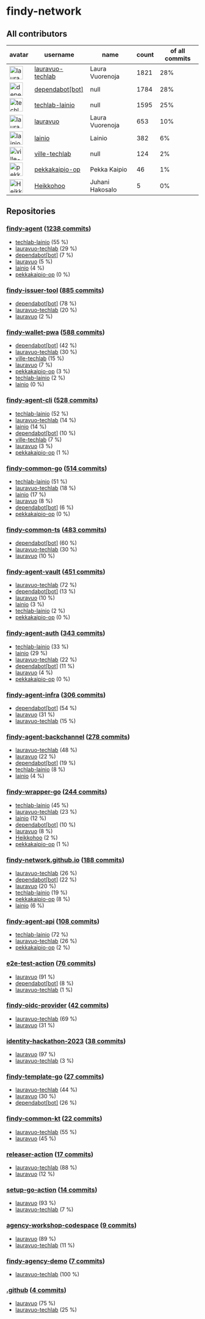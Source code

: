 
# findy-network

## All contributors

| avatar | username | name | count | of all commits |
|--------|----------|------|---------|---|
| <img src="https://avatars.githubusercontent.com/u/49157864?s=35&v=4" alt="lauravuo-techlab" width="35px" /> | [lauravuo-techlab](https://github.com/lauravuo-techlab) | Laura Vuorenoja | 1821 | 28%
| <img src="https://avatars.githubusercontent.com/u/49699333?s=35&v=4" alt="dependabot[bot]" width="35px" /> | [dependabot[bot]](https://github.com/dependabot[bot]) | null | 1784 | 28%
| <img src="https://avatars.githubusercontent.com/u/48682716?s=35&v=4" alt="techlab-lainio" width="35px" /> | [techlab-lainio](https://github.com/techlab-lainio) | null | 1595 | 25%
| <img src="https://avatars.githubusercontent.com/u/29113682?s=35&v=4" alt="lauravuo" width="35px" /> | [lauravuo](https://github.com/lauravuo) | Laura Vuorenoja | 653 | 10%
| <img src="https://avatars.githubusercontent.com/u/11439212?s=35&v=4" alt="lainio" width="35px" /> | [lainio](https://github.com/lainio) | Lainio | 382 | 6%
| <img src="https://avatars.githubusercontent.com/u/59019416?s=35&v=4" alt="ville-techlab" width="35px" /> | [ville-techlab](https://github.com/ville-techlab) | null | 124 | 2%
| <img src="https://avatars.githubusercontent.com/u/49303661?s=35&v=4" alt="pekkakaipio-op" width="35px" /> | [pekkakaipio-op](https://github.com/pekkakaipio-op) | Pekka Kaipio | 46 | 1%
| <img src="https://avatars.githubusercontent.com/u/52442320?s=35&v=4" alt="Heikkohoo" width="35px" /> | [Heikkohoo](https://github.com/Heikkohoo) | Juhani Hakosalo | 5 | 0%

## Repositories

### [findy-agent](https://github.com/findy-network/findy-agent) ([1238 commits](https://github.com/findy-network/findy-agent/graphs/contributors))

* [techlab-lainio](https://github.com/techlab-lainio) (55 %)
* [lauravuo-techlab](https://github.com/lauravuo-techlab) (29 %)
* [dependabot[bot]](https://github.com/dependabot[bot]) (7 %)
* [lauravuo](https://github.com/lauravuo) (5 %)
* [lainio](https://github.com/lainio) (4 %)
* [pekkakaipio-op](https://github.com/pekkakaipio-op) (0 %)
    
### [findy-issuer-tool](https://github.com/findy-network/findy-issuer-tool) ([885 commits](https://github.com/findy-network/findy-issuer-tool/graphs/contributors))

* [dependabot[bot]](https://github.com/dependabot[bot]) (78 %)
* [lauravuo-techlab](https://github.com/lauravuo-techlab) (20 %)
* [lauravuo](https://github.com/lauravuo) (2 %)
    
### [findy-wallet-pwa](https://github.com/findy-network/findy-wallet-pwa) ([588 commits](https://github.com/findy-network/findy-wallet-pwa/graphs/contributors))

* [dependabot[bot]](https://github.com/dependabot[bot]) (42 %)
* [lauravuo-techlab](https://github.com/lauravuo-techlab) (30 %)
* [ville-techlab](https://github.com/ville-techlab) (15 %)
* [lauravuo](https://github.com/lauravuo) (7 %)
* [pekkakaipio-op](https://github.com/pekkakaipio-op) (3 %)
* [techlab-lainio](https://github.com/techlab-lainio) (2 %)
* [lainio](https://github.com/lainio) (0 %)
    
### [findy-agent-cli](https://github.com/findy-network/findy-agent-cli) ([528 commits](https://github.com/findy-network/findy-agent-cli/graphs/contributors))

* [techlab-lainio](https://github.com/techlab-lainio) (52 %)
* [lauravuo-techlab](https://github.com/lauravuo-techlab) (14 %)
* [lainio](https://github.com/lainio) (14 %)
* [dependabot[bot]](https://github.com/dependabot[bot]) (10 %)
* [ville-techlab](https://github.com/ville-techlab) (7 %)
* [lauravuo](https://github.com/lauravuo) (3 %)
* [pekkakaipio-op](https://github.com/pekkakaipio-op) (1 %)
    
### [findy-common-go](https://github.com/findy-network/findy-common-go) ([514 commits](https://github.com/findy-network/findy-common-go/graphs/contributors))

* [techlab-lainio](https://github.com/techlab-lainio) (51 %)
* [lauravuo-techlab](https://github.com/lauravuo-techlab) (18 %)
* [lainio](https://github.com/lainio) (17 %)
* [lauravuo](https://github.com/lauravuo) (8 %)
* [dependabot[bot]](https://github.com/dependabot[bot]) (6 %)
* [pekkakaipio-op](https://github.com/pekkakaipio-op) (0 %)
    
### [findy-common-ts](https://github.com/findy-network/findy-common-ts) ([483 commits](https://github.com/findy-network/findy-common-ts/graphs/contributors))

* [dependabot[bot]](https://github.com/dependabot[bot]) (60 %)
* [lauravuo-techlab](https://github.com/lauravuo-techlab) (30 %)
* [lauravuo](https://github.com/lauravuo) (10 %)
    
### [findy-agent-vault](https://github.com/findy-network/findy-agent-vault) ([451 commits](https://github.com/findy-network/findy-agent-vault/graphs/contributors))

* [lauravuo-techlab](https://github.com/lauravuo-techlab) (72 %)
* [dependabot[bot]](https://github.com/dependabot[bot]) (13 %)
* [lauravuo](https://github.com/lauravuo) (10 %)
* [lainio](https://github.com/lainio) (3 %)
* [techlab-lainio](https://github.com/techlab-lainio) (2 %)
* [pekkakaipio-op](https://github.com/pekkakaipio-op) (0 %)
    
### [findy-agent-auth](https://github.com/findy-network/findy-agent-auth) ([343 commits](https://github.com/findy-network/findy-agent-auth/graphs/contributors))

* [techlab-lainio](https://github.com/techlab-lainio) (33 %)
* [lainio](https://github.com/lainio) (29 %)
* [lauravuo-techlab](https://github.com/lauravuo-techlab) (22 %)
* [dependabot[bot]](https://github.com/dependabot[bot]) (11 %)
* [lauravuo](https://github.com/lauravuo) (4 %)
* [pekkakaipio-op](https://github.com/pekkakaipio-op) (0 %)
    
### [findy-agent-infra](https://github.com/findy-network/findy-agent-infra) ([306 commits](https://github.com/findy-network/findy-agent-infra/graphs/contributors))

* [dependabot[bot]](https://github.com/dependabot[bot]) (54 %)
* [lauravuo](https://github.com/lauravuo) (31 %)
* [lauravuo-techlab](https://github.com/lauravuo-techlab) (15 %)
    
### [findy-agent-backchannel](https://github.com/findy-network/findy-agent-backchannel) ([278 commits](https://github.com/findy-network/findy-agent-backchannel/graphs/contributors))

* [lauravuo-techlab](https://github.com/lauravuo-techlab) (48 %)
* [lauravuo](https://github.com/lauravuo) (22 %)
* [dependabot[bot]](https://github.com/dependabot[bot]) (19 %)
* [techlab-lainio](https://github.com/techlab-lainio) (8 %)
* [lainio](https://github.com/lainio) (4 %)
    
### [findy-wrapper-go](https://github.com/findy-network/findy-wrapper-go) ([244 commits](https://github.com/findy-network/findy-wrapper-go/graphs/contributors))

* [techlab-lainio](https://github.com/techlab-lainio) (45 %)
* [lauravuo-techlab](https://github.com/lauravuo-techlab) (23 %)
* [lainio](https://github.com/lainio) (12 %)
* [dependabot[bot]](https://github.com/dependabot[bot]) (10 %)
* [lauravuo](https://github.com/lauravuo) (8 %)
* [Heikkohoo](https://github.com/Heikkohoo) (2 %)
* [pekkakaipio-op](https://github.com/pekkakaipio-op) (1 %)
    
### [findy-network.github.io](https://github.com/findy-network/findy-network.github.io) ([188 commits](https://github.com/findy-network/findy-network.github.io/graphs/contributors))

* [lauravuo-techlab](https://github.com/lauravuo-techlab) (26 %)
* [dependabot[bot]](https://github.com/dependabot[bot]) (22 %)
* [lauravuo](https://github.com/lauravuo) (20 %)
* [techlab-lainio](https://github.com/techlab-lainio) (19 %)
* [pekkakaipio-op](https://github.com/pekkakaipio-op) (8 %)
* [lainio](https://github.com/lainio) (6 %)
    
### [findy-agent-api](https://github.com/findy-network/findy-agent-api) ([108 commits](https://github.com/findy-network/findy-agent-api/graphs/contributors))

* [techlab-lainio](https://github.com/techlab-lainio) (72 %)
* [lauravuo-techlab](https://github.com/lauravuo-techlab) (26 %)
* [pekkakaipio-op](https://github.com/pekkakaipio-op) (2 %)
    
### [e2e-test-action](https://github.com/findy-network/e2e-test-action) ([76 commits](https://github.com/findy-network/e2e-test-action/graphs/contributors))

* [lauravuo](https://github.com/lauravuo) (91 %)
* [dependabot[bot]](https://github.com/dependabot[bot]) (8 %)
* [lauravuo-techlab](https://github.com/lauravuo-techlab) (1 %)
    
### [findy-oidc-provider](https://github.com/findy-network/findy-oidc-provider) ([42 commits](https://github.com/findy-network/findy-oidc-provider/graphs/contributors))

* [lauravuo-techlab](https://github.com/lauravuo-techlab) (69 %)
* [lauravuo](https://github.com/lauravuo) (31 %)
    
### [identity-hackathon-2023](https://github.com/findy-network/identity-hackathon-2023) ([38 commits](https://github.com/findy-network/identity-hackathon-2023/graphs/contributors))

* [lauravuo](https://github.com/lauravuo) (97 %)
* [lauravuo-techlab](https://github.com/lauravuo-techlab) (3 %)
    
### [findy-template-go](https://github.com/findy-network/findy-template-go) ([27 commits](https://github.com/findy-network/findy-template-go/graphs/contributors))

* [lauravuo-techlab](https://github.com/lauravuo-techlab) (44 %)
* [lauravuo](https://github.com/lauravuo) (30 %)
* [dependabot[bot]](https://github.com/dependabot[bot]) (26 %)
    
### [findy-common-kt](https://github.com/findy-network/findy-common-kt) ([22 commits](https://github.com/findy-network/findy-common-kt/graphs/contributors))

* [lauravuo-techlab](https://github.com/lauravuo-techlab) (55 %)
* [lauravuo](https://github.com/lauravuo) (45 %)
    
### [releaser-action](https://github.com/findy-network/releaser-action) ([17 commits](https://github.com/findy-network/releaser-action/graphs/contributors))

* [lauravuo-techlab](https://github.com/lauravuo-techlab) (88 %)
* [lauravuo](https://github.com/lauravuo) (12 %)
    
### [setup-go-action](https://github.com/findy-network/setup-go-action) ([14 commits](https://github.com/findy-network/setup-go-action/graphs/contributors))

* [lauravuo](https://github.com/lauravuo) (93 %)
* [lauravuo-techlab](https://github.com/lauravuo-techlab) (7 %)
    
### [agency-workshop-codespace](https://github.com/findy-network/agency-workshop-codespace) ([9 commits](https://github.com/findy-network/agency-workshop-codespace/graphs/contributors))

* [lauravuo](https://github.com/lauravuo) (89 %)
* [lauravuo-techlab](https://github.com/lauravuo-techlab) (11 %)
    
### [findy-agency-demo](https://github.com/findy-network/findy-agency-demo) ([7 commits](https://github.com/findy-network/findy-agency-demo/graphs/contributors))

* [lauravuo-techlab](https://github.com/lauravuo-techlab) (100 %)
    
### [.github](https://github.com/findy-network/.github) ([4 commits](https://github.com/findy-network/.github/graphs/contributors))

* [lauravuo](https://github.com/lauravuo) (75 %)
* [lauravuo-techlab](https://github.com/lauravuo-techlab) (25 %)
    
    